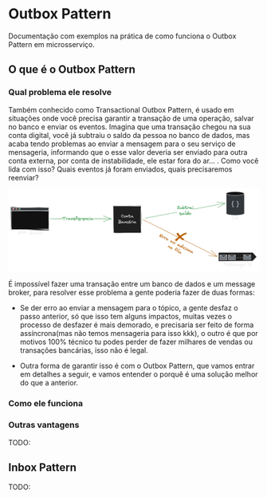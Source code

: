 # Outbox Pattern

Documentação com exemplos na prática de como funciona o Outbox Pattern em microsserviço.

## O que é o Outbox Pattern


### Qual problema ele resolve

Também conhecido como Transactional Outbox Pattern, é usado em situações onde você precisa garantir a transação de uma operação, salvar no banco e enviar os eventos. Imagina que uma transação chegou na sua conta digital, você já subtraiu o saldo da pessoa no banco de dados, mas acaba tendo problemas ao enviar a mensagem para o seu serviço de mensageria, informando que o esse valor deveria ser enviado para outra conta externa, por conta de instabilidade, ele estar fora do ar... . Como você lida com isso? Quais eventos já foram enviados, quais precisaremos reenviar?

<img src="./images/error.png" width="700"/>

É impossível fazer uma transação entre um banco de dados e um message broker, para resolver esse problema a gente poderia fazer de duas formas:

- Se der erro ao enviar a mensagem para o tópico, a gente desfaz o passo anterior, só que isso tem alguns impactos, muitas vezes o processo de desfazer é mais demorado, e precisaria ser feito de forma assíncrona(mas não temos mensageria para isso kkk), o outro é que por motivos 100% técnico tu podes perder de fazer milhares de vendas ou transações bancárias, isso não é legal.

- Outra forma de garantir isso é com o Outbox Pattern, que vamos entrar em detalhes a seguir, e vamos entender o porquê é uma solução melhor do que a anterior.


### Como ele funciona



### Outras vantagens

TODO:

## Inbox Pattern

TODO: